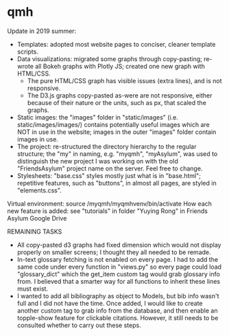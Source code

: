 # qmh

Update in 2019 summer:

- Templates: adopted most website pages to conciser, cleaner template scripts.
- Data visualizations: migrated some graphs through copy-pasting; re-wrote all Bokeh graphs with Plotly JS; created one new graph with HTML/CSS.
  - The pure HTML/CSS graph has visible issues (extra lines), and is not responsive.
  - The D3.js graphs copy-pasted as-were are not responsive, either because of their nature or the units, such as px, that scaled the graphs.
- Static images: the "images" folder in "static/images" (i.e. static/images/images/) contains potentially useful images which are NOT in use in the website; images in the outer "images" folder contain images in use.
- The project: re-structured the directory hierarchy to the regular structure; the "my" in naming, e.g. "myqmh", "myAsylum", was used to distinguish the new project I was working on with the old "FriendsAsylum" project name on the server. Feel free to change.
- Stylesheets: "base.css" styles mostly just what is in "base.html"; repetitive features, such as "buttons", in almost all pages, are styled in "elements.css".

Virtual environment: source /myqmh/myqmhvenv/bin/activate
How each new feature is added: see "tutorials" in folder "Yuying Rong" in Friends Asylum Google Drive

REMAINING TASKS
- All copy-pasted d3 graphs had fixed dimension which would not display properly on smaller screens; I thought they all needed to be remade.
- In-text glossary fetching is not enabled on every page. I had to add the same code under every function in "views.py" so every page could load "glossary_dict" which the get_item custom tag would grab glossary info from. I believed that a smarter way for all functions to inherit these lines must exist.
- I wanted to add all bibliography as object to Models, but bib info wasn't full and I did not have the time. Once added, I would like to create another custom tag to grab info from the database, and then enable an topple-show feature for clickable citations. However, it still needs to be consulted whether to carry out these steps.
